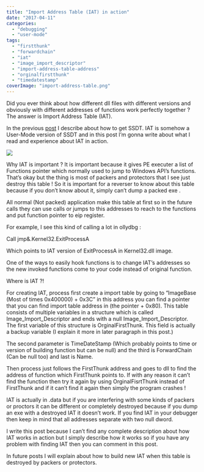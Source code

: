 ```yaml
---
title: "Import Address Table (IAT) in action"
date: "2017-04-11"
categories: 
  - "debugging"
  - "user-mode"
tags: 
  - "firstthunk"
  - "forwardchain"
  - "iat"
  - "image_import_descriptor"
  - "import-address-table-address"
  - "orginalfirstthunk"
  - "timedatestamp"
coverImage: "import-address-table.png"
---
```


Did you ever think about how different dll files with different versions and obviously with different addresses of functions work perfectly together ? The answer is Import Address Table (IAT).

In the previous [post](/topics/how-to-get-every-details-about-ssdt-gdt-idt-in-a-blink-of-an-eye/) I describe about how to get SSDT. IAT is somehow a User-Mode version of SSDT and in this post I’m gonna write about what I read and experience about IAT in action.

![](../../assets/images/import-address-table.png)

Why IAT is important ? It is important because it gives PE executer a list of Functions pointer which normally used to jump to Windows API’s functions. That’s okay but the thing is most of packers and protectors that I see just destroy this table ! So it is important for a reverser to know about this table because if you don’t know about it, simply can’t dump a packed exe .

All normal (Not packed) application make this table at first so in the future calls they can use calls or jumps to this addresses to reach to the functions and put function pointer to eip register.

For example, I see this kind of calling a lot in ollydbg :

Call jmp&.Kernel32.ExitProcessA

Which points to IAT version of ExitProcessA in Kernel32.dll image.

One of the ways to easily hook functions is to change IAT’s addresses so the new invoked functions come to your code instead of original function.

Where is IAT ?!

For creating IAT, process first create a import table by going to “ImageBase (Most of times 0x400000) + 0x3C” in this address you can find a pointer that you can find import table address in (the pointer + 0x80). This table consists of multiple variables in a structure which is called Image\_Import\_Descriptor and ends with a null Image\_Import\_Descriptor. The first variable of this structure is OrginalFirstThunk. This field is actually a backup variable (I explain it more in later paragraph in this post.)

The second parameter is TimeDateStamp (Which probably points to time or version of building function but can be null) and the third is ForwardChain (Can be null too) and last is Name.

Then process just follows the FirstThunk address and goes to dll to find the address of function which FirstThunk points to. If with any reason it can’t find the function then try it again by using OrginalFisrtThunk instead of FirstThunk and if it can’t find it again then simply the program crashes !

IAT is actually in .data but if you are interfering with some kinds of packers or proctors it can be different or completely destroyed because if you dump an exe with a destroyed IAT it doesn’t work. If you find IAT in your debugger then keep in mind that all addresses separate with two null dword.

I write this post because I can’t find any complete description about how IAT works in action but I simply describe how it works so if you have any problem with finding IAT then you can comment in this post.

In future posts I will explain about how to build new IAT when this table is destroyed by packers or protectors.
